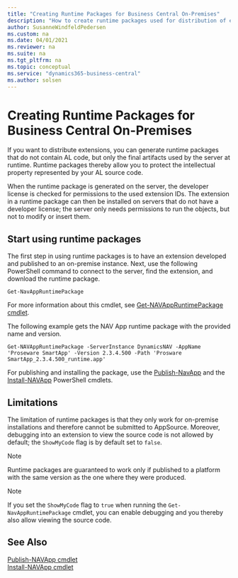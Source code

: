 ```yaml
---
title: "Creating Runtime Packages for Business Central On-Premises"
description: "How to create runtime packages used for distribution of extensions."
author: SusanneWindfeldPedersen
ms.custom: na
ms.date: 04/01/2021
ms.reviewer: na
ms.suite: na
ms.tgt_pltfrm: na
ms.topic: conceptual
ms.service: "dynamics365-business-central"
ms.author: solsen
---
```



# Creating Runtime Packages for Business Central On-Premises

If you want to distribute extensions, you can generate runtime packages that do not contain AL code, but only the final artifacts used by the server at runtime. Runtime packages thereby allow you to protect the intellectual property represented by your AL source code. 

When the runtime package is generated on the server, the developer license is checked for permissions to the used extension IDs. The extension in a runtime package can then be installed on servers that do not have a developer license; the server only needs permissions to run the objects, but not to modify or insert them. 

## Start using runtime packages

The first step in using runtime packages is to have an extension developed and published to an on-premise instance.
Next, use the following PowerShell command to connect to the server, find the extension, and download the runtime package.

`Get-NavAppRuntimePackage`

For more information about this cmdlet, see [Get-NAVAppRuntimePackage cmdlet](/powershell/module/microsoft.dynamics.nav.apps.management/Get-NAVAppRuntimePackage?view=businesscentral-ps).

The following example gets the NAV App runtime package with the provided name and version.

`Get-NAVAppRuntimePackage -ServerInstance DynamicsNAV -AppName 'Proseware SmartApp' -Version 2.3.4.500 -Path 'Prosware SmartApp_2.3.4.500_runtime.app'`

For publishing and installing the package, use the [Publish-NavApp](/powershell/module/microsoft.dynamics.nav.apps.management/publish-navapp) and the [Install-NAVApp](/powershell/module/microsoft.dynamics.nav.apps.management/install-navapp) PowerShell cmdlets. 

## Limitations

The limitation of runtime packages is that they only work for on-premise installations and therefore cannot be submitted to AppSource. Moreover, debugging into an extension to view the source code is not allowed by default; the `ShowMyCode` flag is by default set to `false`.

> [!NOTE]  
> Runtime packages are guaranteed to work only if published to a platform with the same version as the one where they were produced.

> [!NOTE]  
> If you set the `ShowMyCode` flag to `true` when running the `Get-NavAppRuntimePackage` cmdlet, you can enable debugging and you thereby also allow viewing the source code.

## See Also

[Publish-NAVApp cmdlet](/powershell/module/microsoft.dynamics.nav.apps.management/publish-navapp)  
[Install-NAVApp cmdlet](/powershell/module/microsoft.dynamics.nav.apps.management/install-navapp)